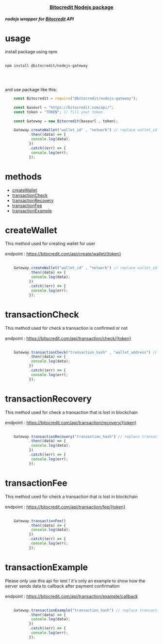 <h3 align="center" ><a href="https://bitocredit.com/document/en/post/node-js" >Bitocredit Nodejs package</a></h3>
<h5>nodejs wrapper for <a href="https://bitocredit.com/" >Bitocredit</a> API</h5>

# usage
install package using npm
<br>
<br>
```bash
npm install @bitocredit/nodejs-gateway
```

<br>
<br>

and use package like this:

```javascript
    const Bitocredit = require("@bitocredit/nodejs-gateway");
    
    const baseurl = "https://bitocredit.com/api/";
    const token = "TOKEN"; // fill your token
    
    const Gateway = new Bitocredit(baseurl , token);
    
    Gateway.createWallet("wallet_id" , "network") // replace wallet_id with your wallet id and network type
           .then((data) => {
            console.log(data);
           })
           .catch((err) => {
            console.log(err);
           });

```

# methods

- [createWallet](#createwallet)
- [transactionCheck](#transactioncheck)
- [transactionRecovery](#transactionrecovery)
- [transactionFee](#transactionfee)
- [transactionExample](#transactionexample)


# <a id="createwallet">createWallet</a>

This method used for creating wallet for user
<br>
<br>
endpoint : https://bitocredit.com/api/create/wallet/{token}
<br>
<br>

```javascript
    Gateway.createWallet("wallet_id" , "network") // replace wallet_id with your wallet id and network type
           .then((data) => {
            console.log(data);
           })
           .catch((err) => {
            console.log(err);
           });

```

# <a id="transactioncheck">transactionCheck</a>

This method used for check a transaction is confirmed or not
<br>
<br>
endpoint : https://bitocredit.com/api/transaction/check/{token}
<br>
<br>

```javascript
    Gateway.transactionCheck("transaction_hash" , "wallet_address") // replace transaction_hash and wallet_address with your transaction hash and wallet address
           .then((data) => {
            console.log(data);
           })
           .catch((err) => {
            console.log(err);
           });

```

# <a id="transactionrecovery">transactionRecovery</a>

This method used for check a transaction that is lost in blockchain
<br>
<br>
endpoint : https://bitocredit.com/api/transaction/recovery/{token}
<br>
<br>

```javascript
    Gateway.transactionRecovery("transaction_hash") // replace transaction_hash with your transaction hash
           .then((data) => {
            console.log(data);
           })
           .catch((err) => {
            console.log(err);
           });

```


# <a id="transactionfee">transactionFee</a>

This method used for check a transaction that is lost in blockchain
<br>
<br>
endpoint : https://bitocredit.com/api/transaction/fee/{token}
<br>
<br>

```javascript
    Gateway.transactionFee()
           .then((data) => {
            console.log(data);
           })
           .catch((err) => {
            console.log(err);
           });
```


# <a id="transactionexample">transactionExample</a>

Please only use this api for test ! it's only an example to show how the server sends data to callback after payment confirmation
<br>
<br>
endpoint : https://bitocredit.com/api/transaction/example/callback
<br>
<br>

```javascript
    Gateway.transactionExample("transaction_hash") // replace transaction_hash with your transaction hash
           .then((data) => {
            console.log(data);
           })
           .catch((err) => {
            console.log(err);
           });

```

